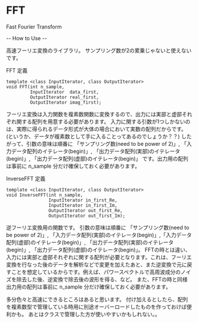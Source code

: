 # FFT
Fast Fourier Transform

-- How to Use --

高速フーリエ変換のライブラリ。
サンプリング数が2の累乗じゃないと使えないです。

FFT 定義

```c++:FFT
template <class InputIterator, class OutputIterator>  
void FFT(int n_sample, 
         InputIterator  data_first, 
         OutputIterator real_first, 
         OutputIterator imag_first);
```

フーリエ変換は入力関数を複素数関数に変換するので、出力には実部と虚部それぞれ関する配列を用意する必要があります。
入力に関する引数が1つしかないのは、実際に得られるデータ形式が大体の場合において実数の配列だからです。(というか、データが複素数として手に入ることってあるのでしょうか？？)
したがって、引数の意味は順番に 「サンプリング数(need to be power of 2)」, 「入力データ配列のイテレータ(begin)」, 「出力データ配列(実部)のイテレータ(begin)」, 「出力データ配列(虚部)のイテレータ(begin)」
です。出力用の配列は事前に n_sample 分だけ確保しておく必要があります。


InverseFFT 定義

```c++:inv_FFT
template <class InputIterator, class OutputIterator>  
void InverseFFT(int n_sample, 
                InputIterator in_first_Re, 
                InputIterator in_first_Im, 
                OutputIterator out_first_Re, 
                OutputIterator out_first_Im);
```

逆フーリエ変換用の関数です。
引数の意味は順番に 「サンプリング数(need to be power of 2)」, 「入力データ配列(実部)のイテレータ(begin)」,「入力データ配列(虚部)のイテレータ(begin)」, 「出力データ配列(実部)のイテレータ(begin)」, 「出力データ配列(虚部)のイテレータ(begin)」。
FFTの時とは違い、入力には実部と虚部それぞれに関する配列が必要となります。これは、フーリエ変換を行なった後のデータを解析などで変更を加えたあと、また逆変換で元に戻すことを想定しているからです。例えば、パワースペクトルで高周波成分のノイズを除去した後、逆変換で除去後の波形を得る、など。
また、FFTの時と同様出力用の配列は事前に n_sample 分だけ確保しておく必要があります。

多分色々と高速にできるところはあると思います。
付け加えるとしたら、配列を複素数型で管理している時用に別途オーバーロードしたものを作っておけば便利かも。
あとはクラスで管理した方が使いやすいかもしれない。。
